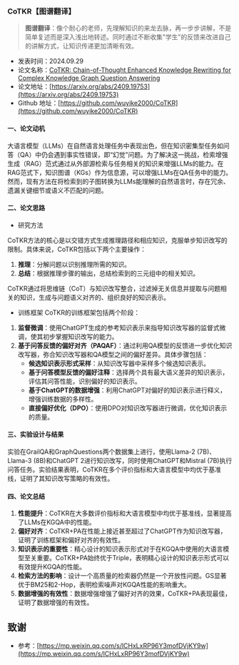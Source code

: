 ### CoTKR【图谱翻译】
> **图谱翻译**：像个耐心的老师，先理解知识的来龙去脉，再一步步讲解，不是简单复述而是深入浅出地转述。同时通过不断收集"学生"的反馈来改进自己的讲解方式，让知识传递更加清晰有效。
>

* 发表时间：2024.09.29
* 论文名称：[CoTKR: Chain-of-Thought Enhanced Knowledge Rewriting for Complex Knowledge Graph Question Answering](https://arxiv.org/abs/2409.19753)
* 论文地址：[https://arxiv.org/abs/2409.19753](https://arxiv.org/abs/2409.19753)
* Github 地址：[https://github.com/wuyike2000/CoTKR](https://github.com/wuyike2000/CoTKR)

#### 一、论文动机

大语言模型（LLMs）在自然语言处理任务中表现出色，但在知识密集型任务如问答（QA）中仍会遇到事实性错误，即“幻觉”问题。为了解决这一挑战，检索增强生成（RAG）范式通过从外部源检索与任务相关的知识来增强LLMs的能力。在RAG范式下，知识图谱（KGs）作为信息源，可以增强LLMs在QA任务中的能力。然而，现有方法在将检索到的子图转换为LLMs能理解的自然语言时，存在冗余、遗漏关键细节或语义不匹配的问题。

#### 二、论文思路

- 研究方法

CoTKR方法的核心是以交错方式生成推理路径和相应知识，克服单步知识改写的限制。具体来说，CoTKR包括以下两个主要操作：

1. **推理**：分解问题以识别推理所需的知识。
2. **总结**：根据推理步骤的输出，总结检索到的三元组中的相关知识。

CoTKR通过将思维链（CoT）与知识改写整合，过滤掉无关信息并提取与问题相关的知识，生成与问题语义对齐的、组织良好的知识表示。

- 训练框架
CoTKR的训练框架包括两个阶段：

1. **监督微调**：使用ChatGPT生成的参考知识表示来指导知识改写器的监督式微调，使其初步掌握知识改写的能力。
2. **基于问答反馈的偏好对齐（PAQAF）**：通过利用QA模型的反馈进一步优化知识改写器，弥合知识改写器和QA模型之间的偏好差异。具体步骤包括：
   - **候选知识表示形式采样**：从知识改写器中采样多个候选知识表示。
   - **基于问答模型反馈的偏好注释**：选择两个具有最大语义差异的知识表示，评估其问答性能，识别偏好的知识表示。
   - **基于ChatGPT的数据增强**：利用ChatGPT对偏好的知识表示进行释义，增强训练数据的多样性。
   - **直接偏好优化（DPO）**：使用DPO对知识改写器进行微调，优化知识表示的质量。

#### 三、实验设计与结果

实验在GrailQA和GraphQuestions两个数据集上进行，使用Llama-2 (7B)、Llama-3 (8B)和ChatGPT 2进行知识改写，同时使用ChatGPT和Mistral (7B)执行问答任务。实验结果表明，CoTKR在多个评价指标和大语言模型中均优于基准线，证明了其知识改写策略的有效性。

#### 四、论文总结

1. **性能提升**：CoTKR在大多数评价指标和大语言模型中均优于基准线，显著提高了LLMs在KGQA中的性能。
2. **偏好对齐**：CoTKR+PA在性能上接近甚至超过了ChatGPT作为知识改写器，证明了训练框架和偏好对齐的有效性。
3. **知识表示的重要性**：精心设计的知识表示形式对于在KGQA中使用的大语言模型至关重要。CoTKR+PA始终优于Triple，表明精心设计的知识表示形式可以有效提升KGQA的性能。
4. **检索方法的影响**：设计一个高质量的检索器仍然是一个开放性问题。GS显著优于BM25和2-Hop，表明检索噪声对KGQA性能的影响重大。
5. **数据增强的有效性**：数据增强增强了偏好对齐的效果，CoTKR+PA表现最佳，证明了数据增强的有效性。



## 致谢

* 参考：[https://mp.weixin.qq.com/s/lCHxLxRP96Y3mofDVjKY9w](https://mp.weixin.qq.com/s/lCHxLxRP96Y3mofDVjKY9w)